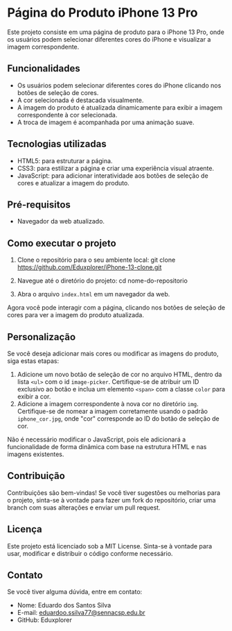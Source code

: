 # Página do Produto iPhone 13 Pro
 
Este projeto consiste em uma página de produto para o iPhone 13 Pro, onde os usuários podem selecionar diferentes cores do iPhone e visualizar a imagem correspondente.
 
## Funcionalidades
- Os usuários podem selecionar diferentes cores do iPhone clicando nos botões de seleção de cores.
- A cor selecionada é destacada visualmente.
- A imagem do produto é atualizada dinamicamente para exibir a imagem correspondente à cor selecionada.
- A troca de imagem é acompanhada por uma animação suave.
 
## Tecnologias utilizadas
- HTML5: para estruturar a página.
- CSS3: para estilizar a página e criar uma experiência visual atraente.
- JavaScript: para adicionar interatividade aos botões de seleção de cores e atualizar a imagem do produto.
 
## Pré-requisitos
- Navegador da web atualizado.
 
## Como executar o projeto
1. Clone o repositório para o seu ambiente local:
git clone https://github.com/Eduxplorer/iPhone-13-clone.git
 
2. Navegue até o diretório do projeto:
cd nome-do-repositorio
3. Abra o arquivo `index.html` em um navegador da web.
 
Agora você pode interagir com a página, clicando nos botões de seleção de cores para ver a imagem do produto atualizada.
 
## Personalização
Se você deseja adicionar mais cores ou modificar as imagens do produto, siga estas etapas:
 
1. Adicione um novo botão de seleção de cor no arquivo HTML, dentro da lista `<ul>` com o id `image-picker`. Certifique-se de atribuir um ID exclusivo ao botão e inclua um elemento `<span>` com a classe `color` para exibir a cor.
2. Adicione a imagem correspondente à nova cor no diretório `img`. Certifique-se de nomear a imagem corretamente usando o padrão `iphone_cor.jpg`, onde "cor" corresponde ao ID do botão de seleção de cor.
 
Não é necessário modificar o JavaScript, pois ele adicionará a funcionalidade de forma dinâmica com base na estrutura HTML e nas imagens existentes.
 
## Contribuição
Contribuições são bem-vindas! Se você tiver sugestões ou melhorias para o projeto, sinta-se à vontade para fazer um fork do repositório, criar uma branch com suas alterações e enviar um pull request.
 
## Licença
Este projeto está licenciado sob a MIT License. Sinta-se à vontade para usar, modificar e distribuir o código conforme necessário.
 
## Contato
Se você tiver alguma dúvida, entre em contato:
 
- Nome: Eduardo dos Santos Silva
- E-mail: eduardoo.ssilva77@sennacsp.edu.br
- GitHub: Eduxplorer

